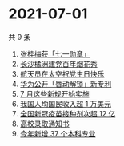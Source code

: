 # 2021-07-01

共 9 条

<!-- BEGIN -->
<!-- 最后更新时间 Thu Jul 01 2021 06:05:37 GMT+0800 (China Standard Time) -->

1. [张桂梅获「七一勋章」](https://www.zhihu.com/search?q=张桂梅)
2. [长沙橘洲建党百年烟花秀](https://www.zhihu.com/search?q=长沙烟花秀)
3. [航天员在太空祝党生日快乐](https://www.zhihu.com/search?q=中国空间站)
4. [华为公开「唇动解锁」新专利](https://www.zhihu.com/search?q=唇动解锁)
5. [7 月这些新规开始实施](https://www.zhihu.com/search?q=新规)
6. [我国人均国民收入超 1 万美元](https://www.zhihu.com/search?q=人均国民收入)
7. [全国新冠疫苗接种剂次超 12 亿](https://www.zhihu.com/search?q=新冠疫苗接种)
8. [高校录取通知书](https://www.zhihu.com/search?q=高校录取通知书)
9. [今年新增 37 个本科专业](https://www.zhihu.com/search?q=新专业)

<!-- END -->
